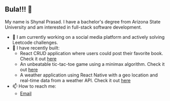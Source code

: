 ## Bula!!! 👋

My name is Shynal Prasad. I have a bachelor's degree from Arizona State University and am interested in full-stack software development.

- 🔭 I am currently working on a social media platform and actively solving Leetcode challenges.
- 🌱 I have recently built: 
  - React CRUD application where users could post their favorite book. Check it out [here](https://readerslounge.netlify.app)
  - An unbeatable tic-tac-toe game using a minimax algorithm. Check it out [here](https://crossandknot.netlify.app)
  - A weather application using React Native with a geo location and real-time data from a weather API. Check it out [here](https://github.com/ssprasad-23/weather)
- 📫 How to reach me:
  - [Email](pshynal23@gmail.com) 


<!--
**ssprasad-23/ssprasad-23** is a ✨ _special_ ✨ repository because its `README.md` (this file) appears on your GitHub profile.

Here are some ideas to get you started:

- 🔭 I’m currently working on ...
- 🌱 I’m currently learning ...
- 👯 I’m looking to collaborate on ...
- 🤔 I’m looking for help with ...
- 💬 Ask me about ...
- 📫 How to reach me: ...
- 😄 Pronouns: ...
- ⚡ Fun fact: ...
-->
